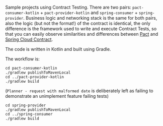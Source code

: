 Sample projects using Contract Testing. There are two pairs: `pact-consumer-kotlin` + `pact-provider-kotlin` and `spring-consumer` + `spring-provider`. Business logic and networking stack is the same for both pairs, also the logic (but not the format!) of the contract is identical, the only difference is the framework used to write and execute Contract Tests, so that you can easily observe similarities and differences between [Pact](https://pact.io) and [Spring Cloud Contract](https://cloud.spring.io/spring-cloud-contract/).

The code is written in Kotlin and built using Gradle.

The workflow is:

```
cd pact-consumer-kotlin
./gradlew publishToMavenLocal
cd ../pact-provider-kotlin
./gradlew build
```
(`Planner - request with malformed date` is deliberately left as failing to demonstrate an unimplement feature failing tests)

```
cd spring-provider
./gradlew publishToMavenLocal
cd ../spring-consumer
./gradlew build
```
